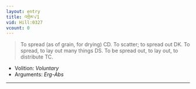 ```yaml
---
layout: entry
title: འགྲེམ་√1
vid: Hill:0327
vcount: 0
---
```

> To spread (as of grain, for drying) CD\. To scatter; to spread out DK\. To spread, to lay out many things DS\. To be spread out, to lay out, to distribute TC\.

* Volition: _Voluntary_
* Arguments: _Erg-Abs_

---

